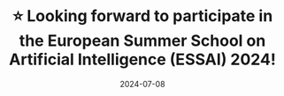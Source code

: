 ---
title: ⭐ Looking forward to participate in the European Summer School on Artificial Intelligence (ESSAI) 2024!
date: 2024-07-08
---
